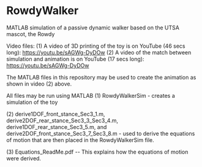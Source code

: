 # RowdyWalker
MATLAB simulation of a passive dynamic walker based on the UTSA mascot, the Rowdy

Video files:
(1) A video of 3D printing of the toy is on YouTube (46 secs long): https://youtu.be/sAGWg-DyDOw
(2) A video of the match between simulation and animation is on YouTube (17 secs long): https://youtu.be/sAGWg-DyDOw 

The MATLAB files in this repository may be used to create the animation as shown in video (2) above. 

All files may be run using MATLAB
(1) RowdyWalkerSim - creates a simulation of the toy

(2) derive1DOF_front_stance_Sec3_1.m, derive2DOF_rear_stance_Sec3_3_Sec3_4.m, derive1DOF_rear_stance_Sec3_5.m, and derive2DOF_front_stance_Sec3_7_Sec3_8.m - used to derive the equations of motion that are then placed in the RowdyWalkerSim file.

(3) Equations_ReadMe.pdf -- This explains how the equations of motion were derived. 
